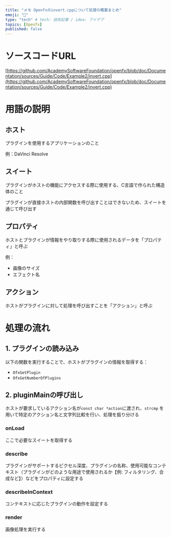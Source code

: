 ```yaml
---
title: "メモ Openfxのinvert.cppについて処理の概要まとめ"
emoji: "💨"
type: "tech" # tech: 技術記事 / idea: アイデア
topics: [Openfx]
published: false
---
```


# ソースコードURL
[https://github.com/AcademySoftwareFoundation/openfx/blob/doc/Documentation/sources/Guide/Code/Example2/invert.cpp](https://github.com/AcademySoftwareFoundation/openfx/blob/doc/Documentation/sources/Guide/Code/Example2/invert.cpp)


# 用語の説明
## ホスト
プラグインを使用するアプリケーションのこと

例：DaVinci Resolve

## スイート
プラグインがホストの機能にアクセスする際に使用する、C言語で作られた構造体のこと

プラグインが直接ホストの内部関数を呼び出すことはできないため、スイートを通じて呼び出す

## プロパティ
ホストとプラグインが情報をやり取りする際に使用されるデータを「プロパティ」と呼ぶ

例：
- 画像のサイズ
- エフェクト名

## アクション
ホストがプラグインに対して処理を呼び出すことを「アクション」と呼ぶ


# 処理の流れ
## 1. プラグインの読み込み
以下の関数を実行することで、ホストがプラグインの情報を取得する：
- `OfxGetPlugin`
- `OfxGetNumberOfPlugins`

## 2. pluginMainの呼び出し
ホストが要求しているアクション名が`const char *action`に渡され、`strcmp` を用いて特定のアクション名と文字列比較を行い、処理を振り分ける

### onLoad
ここで必要なスイートを取得する

### describe
プラグインがサポートするピクセル深度、プラグインの名称、使用可能なコンテキスト（プラグインがどのような用途で使用されるか【例: フィルタリング、合成など】）などをプロパティに設定する

### describeInContext
コンテキストに応じたプラグインの動作を設定する

### render
画像処理を実行する



